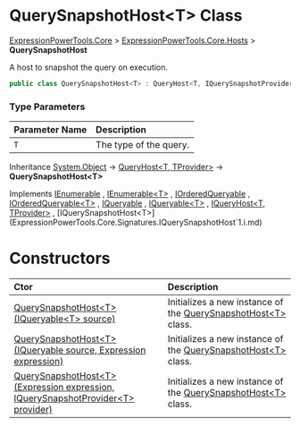 ﻿# QuerySnapshotHost&lt;T> Class

[ExpressionPowerTools.Core](ExpressionPowerTools.Core.a.md) > [ExpressionPowerTools.Core.Hosts](ExpressionPowerTools.Core.Hosts.n.md) > **QuerySnapshotHost<T>**

A host to snapshot the query on execution.

```csharp
public class QuerySnapshotHost<T> : QueryHost<T, IQuerySnapshotProvider<T>>, IQuerySnapshotHost<T>
```

### Type Parameters

| Parameter Name | Description |
| :-- | :-- |
| `T` | The type of the query. |

Inheritance [System.Object](https://docs.microsoft.com/dotnet/api/system.object) → [QueryHost<T, TProvider>](ExpressionPowerTools.Core.Hosts.QueryHost`2.cs.md) → **QuerySnapshotHost&lt;T>**

Implements  [IEnumerable](https://docs.microsoft.com/dotnet/api/system.collections.ienumerable) ,  [IEnumerable&lt;T>](https://docs.microsoft.com/dotnet/api/system.collections.generic.ienumerable-1) ,  [IOrderedQueryable](https://docs.microsoft.com/dotnet/api/system.linq.iorderedqueryable) ,  [IOrderedQueryable&lt;T>](https://docs.microsoft.com/dotnet/api/system.linq.iorderedqueryable-1) ,  [IQueryable](https://docs.microsoft.com/dotnet/api/system.linq.iqueryable) ,  [IQueryable&lt;T>](https://docs.microsoft.com/dotnet/api/system.linq.iqueryable-1) ,  [IQueryHost<T, TProvider>](ExpressionPowerTools.Core.Signatures.IQueryHost`2.i.md) ,  [IQuerySnapshotHost<T>](ExpressionPowerTools.Core.Signatures.IQuerySnapshotHost`1.i.md) 

# Constructors

| Ctor | Description |
| :-- | :-- |
| [QuerySnapshotHost&lt;T>(IQueryable&lt;T> source)](ExpressionPowerTools.Core.Hosts.QuerySnapshotHost`1.ctor.md#ctor-0) | Initializes a new instance of the [QuerySnapshotHost&lt;T>](ExpressionPowerTools.Core.Hosts.QuerySnapshotHost`1.cs.md) class. |
| [QuerySnapshotHost&lt;T>(IQueryable source, Expression expression)](ExpressionPowerTools.Core.Hosts.QuerySnapshotHost`1.ctor.md#ctor-1) | Initializes a new instance of the [QuerySnapshotHost&lt;T>](ExpressionPowerTools.Core.Hosts.QuerySnapshotHost`1.cs.md) class. |
| [QuerySnapshotHost&lt;T>(Expression expression, IQuerySnapshotProvider&lt;T> provider)](ExpressionPowerTools.Core.Hosts.QuerySnapshotHost`1.ctor.md#ctor-2) | Initializes a new instance of the [QuerySnapshotHost&lt;T>](ExpressionPowerTools.Core.Hosts.QuerySnapshotHost`1.cs.md) class. |
